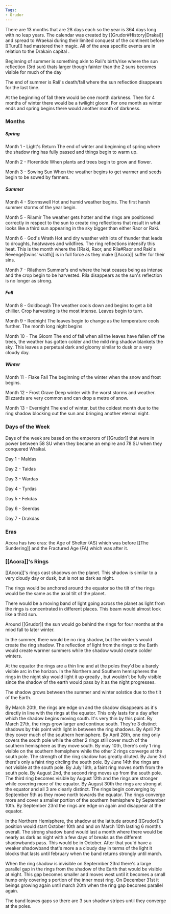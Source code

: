 ```yaml
---
Tags:
- Grudor
---
```

There are 13 months that are 28 days each so the year is 364 days long with no leap years. The calendar was created by [[Grudor#History|Drakai]] and spread to Wraekai during their limited conquest of the continent before [[Turul]] had mastered their magic. All of the area specific events are in relation to the Drakain capital . 

Beginning of summer is something akin to Rali's birth/rise where the sun reflection (3rd sun) thats larger though fainter than the 2 suns becomes visible for much of the day

The end of summer is Rali's death/fall where the sun reflection disappears for the last time.

At the beginning of fall there would be one month darkness. Then for 4 months of winter there would be a twilight gloom. For one month as winter ends and spring begins there would another month of darkness.

### Months
##### Spring
Month 1 - Light's Return
The end of winter and beginning of spring where the shadow ring has fully passed and things begin to warm up.

Month 2 - Florentide
When plants and trees begin to grow and flower.

Month 3 - Sowing Sun
When the weather begins to get warmer and seeds begin to be sowed by farmers.

##### Summer
Month 4 - Stormswell
Hot and humid weather begins. The first harsh summer storms of the year begin.

Month 5 - Rilamir
The weather gets hotter and the rings are positioned correctly in respect to the sun to create ring reflections that result in what looks like a third sun appearing in the sky bigger than either Raor or Raki.

Month 6 - God's Wrath
Hot and dry weather with lots of thunder that leads to droughts, heatwaves and wildfires. The ring reflections intensify this heat. This is the month where the [[Raki, Raor, and Rila#Raor and Raki's Revenge|twins' wrath]] is in full force as they make [[Acora]] suffer for their sins.

Month 7 - Rilathorn
Summer's end where the heat ceases being as intense and the crop begin to be harvested. Rila disappears as the sun's reflection is no longer as strong.

##### Fall
Month 8 - Goldbough
The weather cools down and begins to get a bit chillier. Crop harvesting is the most intense. Leaves begin to turn.

Month 9 - Rednight
The leaves begin to change as the temperature cools further. The month long night begins 

Month 10 - The Gloom
The end of fall when all the leaves have fallen off the trees, the weather has gotten colder and the mild ring shadow blankets the sky. This leaves a perpetual dark and gloomy similar to dusk or a very cloudy day.

##### Winter
Month 11 - Flake Fall
The beginning of the winter when the snow and frost begins.

Month 12 - Frost Grave
Deep winter with the worst storms and weather. Blizzards are very common and can drop a metre of snow.

Month 13 - Evernight
The end of winter, but the coldest month due to the ring shadow blocking out the sun and bringing another eternal night.

### Days of the Week
Days of the week are based on the emperors of [[Grudor]] that were in power between 58 SU when they became an empire and 78 SU when they conquered Wraikai.

Day 1 - Maldas

Day 2 - Taidas

Day 3 - Wardas

Day 4 - Tyrdas

Day 5 - Fekdas

Day 6 - Seerdas

Day 7 - Drakdas

### Eras
Acora has two eras: the Age of Shelter (AS) which was before [[The Sundering]] and the Fractured Age (FA) which was after it. 









### [[Acora]]'s Rings
[[Acora]]'s rings cast shadows on the planet. This shadow is similar to a very cloudy day or dusk, but is not as dark as night. 

The rings would be anchored around the equator so the tilt of the rings would be the same as the axial tilt of the planet.

There would be a moving band of light going across the planet as light from the rings is concentrated in different places. This beam would almost look like a third sun. 

Around [[Grudor]] the sun would go behind the rings for four months at the miod fall to later winter.

In the summer, there would be no ring shadow, but the winter's would create the ring shadow. The reflection of light from the rings to the Earth would create warmer summers while the shadow would create colder winters.

At the equator the rings are a thin line and at the poles they'd be a barely visible arc in the horizon. In the Northern and Southern hemispheres the rings in the night sky would light it up greatly , but wouldn't be fully visible since the shadow of the earth would pass by it as the night progresses.

The shadow grows between the summer and winter solstice due to the tilt of the Earth.

By March 20th, the rings are edge on and the shadow disappears as it's directly in line with the rings at the equator. This only lasts for a day after which the shadow begins moving south. It's very thin by this point. By March 27th, the rings grow larger and continue south. They're 3 distinct shadows by this point with light in between the ring shadows. By April 7th they cover much of the southern hemisphere. By April 26th, one ring only covers the south pole while the other 2 rings still cover much of the southern hemisphere as they move south. By may 10th, there's only 1 ring visible on the southern hemsiphere while the other 2 rings converge at the south pole. The strength of the ring shadow has greatly diluted. By June 3rd there's only a faint ring circling the south pole. By June 14th the rings are not visible at the south pole. By July 16th, a faint ring moves north from the south pole. By August 2nd, the second ring moves up from the south pole. The third ring becomes visible by August 12th and the rings are stronger while covering more of the equator. By August 30th the rings are strong at the equator and all 3 are clearly distinct. The rings begin converging by September 5th as they move north towards the equator. The rings converge more and cover a smaller portion of the southern hemisphere by September 10th. By September 23rd the rings are edge on again and disappear at the equator.

In the Northern Hemisphere, the shadow at the latitude around [[Grudor]]'s position would start Oxtober 10th and and on March 10th lasting 6 months overall. The strong shadow band would last a month where there would be nearly as dark as night with a few days of breaks as the different shadowbands pass. This would be in October. After that you'd have a weaker shadowband that's more a a cloudy day in terms of the light it blocks that lasts until february when the band returns strongly until march.

When the ring shadow is invisible on Septermber 23rd there's a large parallel gap in the rings from the shadow of the Earth that would be visible at night. This gap becomes smaller and moves west until it becomes a small hump only covering s portion of the inner most ring. On December 31st it beings growing again until march 20th when the ring gap becomes parallel again.

The band leaves gaps so there are 3 sun shadow stripes until they converge at the poles.

